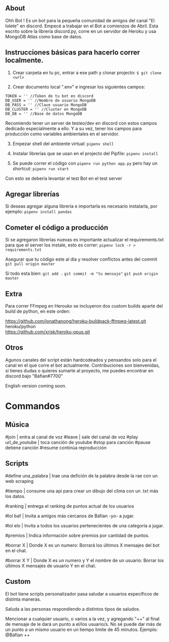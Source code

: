 ## About

Ohh Bot ! Es un bot para la pequeña comunidad de amigos del canal "El lolete" en discord. Empecé a trabajar en el Bot a comienzos de Abril.
Esta escrito sobre la librería discord.py, corre en un servidor de Heroku y usa MongoDB Atlas como base de datos.


## Instrucciones básicas para hacerlo correr localmente.

1) Crear carpeta en tu pc, entrar a ese path y clonar projecto:
`$ git clone <url> `

2) Crear documento local ".env" e ingresar los siguientes campos:  

`TOKEN = '' //Token de tu bot en discord`    
`DB_USER = '' //Nombre de usuario MongoDB`  
`DB_PASS = '' //Clave usuario MongoDB`  
`DB_CLUSTER = '' //Cluster en MongoDB`    
`DB_DB = '' //Base de datos MongoDB`

Recomiendo tener un server de testeo/dev en discord con estos campos dedicado especialmente a ello. Y a su vez, tener los campos para producción como variables ambientales en el servidor.


3) Empezar shell del ambiente virtual:
`pipenv shell`

4) Instalar librerías que se usan en el projecto del Pipfile:
`pipenv install`

5) Se puede correr el código con `pipenv run python app.py` pero hay un shortcut:
`pipenv run start`


Con esto se debería levantar el test Bot en el test server

## Agregar librerías

Si deseas agregar alguna librería e importarla es necesario instalarla, por ejemplo:
`pipenv install pandas`


## Cometer el código a producción

Si se agregaron librerías nuevas es importante actualizar el requirements.txt para que el server los instale, esto es correr:
`pipenv lock -r > requirements.txt`

Asegurar que tu código este al día y resolver conflictos antes del commit
`git pull origin master`

Si todo esta bien:
`git add .`
`git commit -m "tu mensaje"`
`git push origin master`



## Extra

Para correr FFmpeg en Herouko se incluyeron dos custom builds aparte del build de python, en este orden:

https://github.com/jonathanong/heroku-buildpack-ffmpeg-latest.git  
heroku/python  
https://github.com/xrisk/heroku-opus.git

## Otros

Agunos canales del script están hardcodeados y pensandos solo para el canal en el que corre el bot actualmente.
Contribuciones son bienvenidas, si tienes dudas o quieres sumarte al proyecto, me puedes encontrar en discord bajo "Báfian#7700"

English version coming soon.


# Commandos

## Música
#join | entra al canal de voz
#leave | sale del canal de voz
#play url_de_youtube | toca canción de youtube
#stop para canción
#pause detiene canción
#resume continúa reproducción

## Scripts

#define una_palabra | trae una defición de la palabra desde la rae con un web scraping  

#tiempo | consume una api para crear un dibujo del clima con un .txt más los datos.  

#ranking | entrega el ranking de puntos actual de los usuarios  

#lol baf | Invita a amigos más cercanos de Báfian -yo- a jugar.  

#lol elo | Invita a todos los usuarios pertenecientes de una categoría a jugar.  

#premios | Indica información sobre premios por cantidad de puntos.  

#borrar X | Donde X es un numero: Borrará los últimos X mensajes del bot en el chat.  

#borrar X Y | Donde X es un numero y Y el nombre de un usuario: Borrar los últimos X mensajes de usuario Y en el chat.




## Custom

El bot tiene scripts personalizador pasa saludar a usuarios específicos de distinta maneras.  

Saluda a las personas respondiendo a distintos tipos de saludos.  

Mencionar a cualquier usuario, o varios a la vez, y agregando "++" al final de mensaje de le dará un punto a el/los usuario/s. No sé puede dar más de un punto a un mismo usuario en un tiempo limite de 45 minutos.
Ejemplo: @Báfian ++